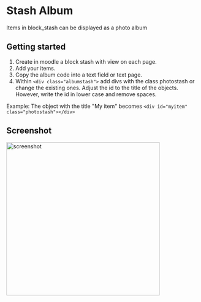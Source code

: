 # Stash Album

Items in block_stash can be displayed as a photo album

## Getting started

1. Create in moodle a block stash with view on each page.
2. Add your items.
3. Copy the album code into a text field or text page.
4. Within ```<div class="albumstash">``` add divs with the class photostash or change the existing ones. Adjust the id to the title of the objects. However, write the id in lower case and remove spaces.

Example: The object with the title "My item" becomes
```<div id="myitem" class="photostash"></div>```

## Screenshot

<img width="400" alt="screenshot" src="image.png">